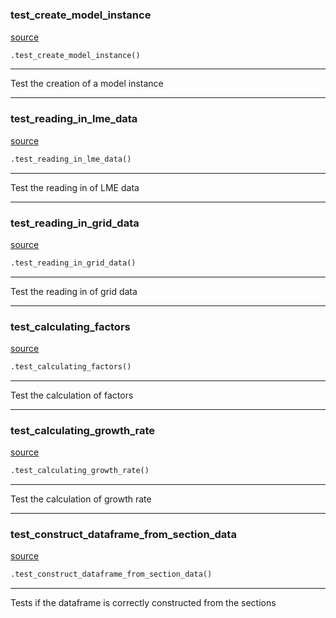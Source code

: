 #


### test_create_model_instance
[source](https://github.com/allfed/Seaweed-Growth-Model/blob/master/tests/test_seaweed_model.py/#L8)
```python
.test_create_model_instance()
```

---
Test the creation of a model instance

----


### test_reading_in_lme_data
[source](https://github.com/allfed/Seaweed-Growth-Model/blob/master/tests/test_seaweed_model.py/#L16)
```python
.test_reading_in_lme_data()
```

---
Test the reading in of LME data

----


### test_reading_in_grid_data
[source](https://github.com/allfed/Seaweed-Growth-Model/blob/master/tests/test_seaweed_model.py/#L27)
```python
.test_reading_in_grid_data()
```

---
Test the reading in of grid data

----


### test_calculating_factors
[source](https://github.com/allfed/Seaweed-Growth-Model/blob/master/tests/test_seaweed_model.py/#L35)
```python
.test_calculating_factors()
```

---
Test the calculation of factors

----


### test_calculating_growth_rate
[source](https://github.com/allfed/Seaweed-Growth-Model/blob/master/tests/test_seaweed_model.py/#L51)
```python
.test_calculating_growth_rate()
```

---
Test the calculation of growth rate

----


### test_construct_dataframe_from_section_data
[source](https://github.com/allfed/Seaweed-Growth-Model/blob/master/tests/test_seaweed_model.py/#L65)
```python
.test_construct_dataframe_from_section_data()
```

---
Tests if the dataframe is correctly constructed from the sections
